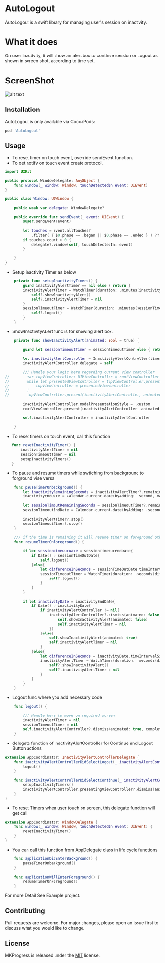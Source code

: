 # AutoLogout

AutoLogout is a swift library for managing user's session on inactivity. 

# What it does

On user inactivity, it will show an alert box to continue session or Logout as shown in screen shot, according to time set.

# ScreenShot
![alt text](https://github.com/AdnanYousaf813/AutoLogout/blob/main/Simulator%20Screen%20Shot%20-%20iPhone%208%20-%202021-08-26%20at%2016.34.58.png)

## Installation
AutoLogout is only available via CocoaPods: 
```bash
pod 'AutoLogout'
```

## Usage

* To reset timer on touch event, override sendEvent function.
* To get notify on touch event create protocol.

```swift
import UIKit

public protocol WindowDelegate: AnyObject {
    func window(_ window: Window, touchDetectedIn event: UIEvent)
}

public class Window: UIWindow {
    
    public weak var delegate: WindowDelegate?
    
    public override func sendEvent(_ event: UIEvent) {
        super.sendEvent(event)
        
        let touches = event.allTouches?
            .filter( { $0.phase == .began || $0.phase == .ended } ) ?? []
        if touches.count > 0 {
            delegate?.window(self, touchDetectedIn: event)
        }
        
    }
}
```

* Setup inactivity Timer as below

```swift
    private func setupInactivityTimers() {
        guard inactivityAlertTimer == nil else { return }
        inactivityAlertTimer = WatchTimer(duration: .minutes(inactivityAlertShowAfterMinutes)) { [weak self] in
            self?.showInactivityAlert()
            self?.inactivityAlertTimer = nil
        }
        sessionTimeoutTimer = WatchTimer(duration: .minutes(sessionTimeoutAfterMinutes)) { [weak self] in
            self?.logout()
        }
    }
```

* ShowInactivityALert func is for showing alert box.

```swift
    private func showInactivityAlert(animated: Bool = true) {
        
        guard let sessionTimeoutTimer = sessionTimeoutTimer else { return }
        
        let inactivityAlertController = InactivityAlertController(timer: sessionTimeoutTimer)
        inactivityAlertController.delegate = self

        /// Handle your logic here regarding current view controller
//        var topViewController: UIViewController = rootViewController
//        while let presentedViewController = topViewController.presentedViewController {
//            topViewController = presentedViewController
//        }
//        topViewController.present(inactivityAlertController, animated: animated)
        
        inactivityAlertController.modalPresentationStyle = .custom
        rootViewController.present(inactivityAlertController, animated: animated)
    
        self.inactivityAlertController = inactivityAlertController
        
    }
 ```
 
 * To reset timers on touch event, call this function
 ```swift
    func resetInactivityTimer() {
        inactivityAlertTimer = nil
        sessionTimeoutTimer = nil
        setupInactivityTimers()
    }
 ```
 
 * To pause and resume timers while swtiching from background to forground vise versa
 
```swift
    func pauseTimerOnbackground() {
        let inactivityRemainingSeconds = inactivityAlertTimer?.remainingTime?.in(.seconds) ?? 0
        inactivityEndDate = Calendar.current.date(byAdding: .second, value: Int(inactivityRemainingSeconds), to: Date())
        
        let sessionTimoutRemainingSeconds = sessionTimeoutTimer?.remainingTime?.in(.seconds) ?? 0
        sessionTimeoutEndDate = Calendar.current.date(byAdding: .second, value: Int(sessionTimoutRemainingSeconds), to: Date())
        
        inactivityAlertTimer?.stop()
        sessionTimeoutTimer?.stop()
    }
    
    /// if the time is remaining it will resume timer on foreground other wise user will logout automaticaly.
    func resumeTimerOnForeground() {
        
        if let sessionTimeOutDate = sessionTimeoutEndDate{
            if Date() > sessionTimeOutDate{
                self.logout()
            }else{
                let differenceInSeconds = sessionTimeOutDate.timeIntervalSince(Date())
                sessionTimeoutTimer = WatchTimer(duration: .seconds(differenceInSeconds)) { [weak self] in
                    self?.logout()
                }
            }
        }
        
        if let inactivityDate = inactivityEndDate{
            if Date() > inactivityDate{
                if inactivityAlertController != nil{
                    inactivityAlertController?.dismiss(animated: false, completion: {
                        self.showInactivityAlert(animated: false)
                        self.inactivityAlertTimer = nil
                    })
                }else{
                    self.showInactivityAlert(animated: true)
                    self.inactivityAlertTimer = nil
                }
            }else{
                let differenceInSeconds = inactivityDate.timeIntervalSince(Date())
                inactivityAlertTimer = WatchTimer(duration: .seconds(differenceInSeconds)) { [weak self] in
                    self?.showInactivityAlert()
                    self?.inactivityAlertTimer = nil
                }
            }
        }
    }
```

* Logout func where you add necessary code 
```swift
    func logout() {
        
        /// Handle here to move on required screen
        inactivityAlertTimer = nil
        sessionTimeoutTimer = nil
        self.inactivityAlertController?.dismiss(animated: true, completion: nil)
    }
```
* delegate function of InactivityAlertController for Continue and Logout Button actions

```swift
extension AppCoordinator: InactivityAlertControllerDelegate {
    func inactivityAlertControllerDidSelectLogout(_ inactivityAlertController: InactivityAlertController) {
        logout()
    }
    
    func inactivityAlertControllerDidSelectContinue(_ inactivityAlertController: InactivityAlertController) {
        setupInactivityTimers()
        inactivityAlertController.presentingViewController?.dismiss(animated: true)
    }
}
```

* To reset Timers when user touch on screen, this delegate function will get call.
```swift
extension AppCoordinator: WindowDelegate {
    func window(_ window: Window, touchDetectedIn event: UIEvent) {
        resetInactivityTimer()
    }
}
```

* You can call this function from AppDelegate class in life cycle functions
```swift
    func applicationDidEnterBackground() {
        pauseTimerOnbackground()
    }
    
    func applicationWillEnterForeground() {
        resumeTimerOnForeground()
    }
```

For more Detail See Example project.

## Contributing
Pull requests are welcome. For major changes, please open an issue first to discuss what you would like to change.

## License
MKProgress is released under the [MIT](https://choosealicense.com/licenses/mit/) license.
